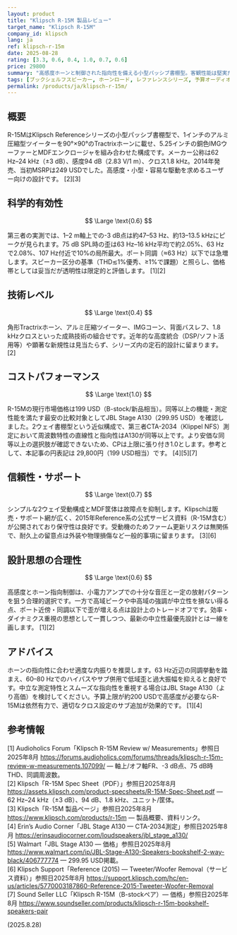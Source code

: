```yaml
---
layout: product
title: "Klipsch R-15M 製品レビュー"
target_name: "Klipsch R-15M"
company_id: klipsch
lang: ja
ref: klipsch-r-15m
date: 2025-08-28
rating: [3.3, 0.6, 0.4, 1.0, 0.7, 0.6]
price: 29800
summary: "高感度ホーンと制御された指向性を備える小型パッシブ書棚型。客観性能は堅実だが完全な中立性には届かず、現行市場価格ではコスパが上限に張り付く状況です"
tags: [ブックシェルフスピーカー, ホーンロード, レファレンスシリーズ, 予算オーディオ]
permalink: /products/ja/klipsch-r-15m/
---
```


## 概要

R-15MはKlipsch Referenceシリーズの小型パッシブ書棚型で、1インチのアルミ圧縮型ツイーターを90°×90°のTractrixホーンに載せ、5.25インチの銅色IMGウーファーとMDFエンクロージャを組み合わせた構成です。メーカー公称は62 Hz–24 kHz（±3 dB）、感度94 dB（2.83 V/1 m）、クロス1.8 kHz。2014年発売、当初MSRPは249 USDでした。高感度・小型・容易な駆動を求めるユーザー向けの設計です。 [2][3]

## 科学的有効性

$$ \Large \text{0.6} $$

第三者の実測では、1–2 m軸上での-3 dB点は約47–53 Hz、約13–13.5 kHzにピークが見られます。75 dB SPL時の歪は63 Hz–16 kHz平均で約2.05%、63 Hzで2.08%、107 Hz付近で10%の局所最大。ポート同調（≈63 Hz）以下では急増します。スピーカー区分の基準（THD≲1%優秀、≥1%で課題）と照らし、価格帯としては妥当だが透明性は限定的と評価します。 [1][2]

## 技術レベル

$$ \Large \text{0.4} $$

角形Tractrixホーン、アルミ圧縮ツイーター、IMGコーン、背面バスレフ、1.8 kHzクロスといった成熟技術の組合せです。近年的な高度統合（DSP/ソフト活用等）や顕著な新規性は見当たらず、シリーズ内の定石的設計に留まります。 [2]

## コストパフォーマンス

$$ \Large \text{1.0} $$

R-15Mの現行市場価格は199 USD（B-stock/新品相当）。同等以上の機能・測定性能を満たす最安の比較対象としてJBL Stage A130（299.95 USD）を確認しました。2ウェイ書棚型という近似構成で、第三者CTA-2034（Klippel NFS）測定において周波数特性の直線性と指向性はA130が同等以上です。より安価な同等以上の選択肢が確認できないため、CPは上限に張り付き1.0とします。参考として、本記事の円表記は 29,800円（199 USD相当）です。 [4][5][7]

## 信頼性・サポート

$$ \Large \text{0.7} $$

シンプルな2ウェイ受動構成とMDF筐体は故障点を抑制します。Klipschは販売・サポート網が広く、2015年Reference系の公式サービス資料（R-15M含む）が公開されており保守性は良好です。受動機のためファーム更新リスクは無関係で、耐久上の留意点は外装や物理損傷など一般的事項に留まります。 [3][6]

## 設計思想の合理性

$$ \Large \text{0.6} $$

高感度とホーン指向制御は、小電力アンプでの十分な音圧と一定の放射パターンを狙う合理的選択です。一方で高域ピークや中高域の強調が中立性を損ない得る点、ポート近傍・同調以下で歪が増える点は設計上のトレードオフです。効率・ダイナミクス重視の思想として一貫しつつ、最新の中立性最優先設計とは一線を画します。 [1][2]

## アドバイス

ホーンの指向性に合わせ適度な内振りを推奨します。63 Hz近辺の同調挙動を踏まえ、60–80 Hzでのハイパスやサブ併用で低域歪と過大振幅を抑えると良好です。中立な測定特性とスムーズな指向性を重視する場合はJBL Stage A130（より高価）を検討してください。予算上限が約200 USDで高感度が必要ならR-15Mは依然有力で、適切なクロス設定のサブ追加が効果的です。 [1][4]

## 参考情報

[1] Audioholics Forum「Klipsch R-15M Review w/ Measurements」参照日2025年8月 https://forums.audioholics.com/forums/threads/klipsch-r-15m-review-w-measurements.107099/ — 軸上/オフ軸FR、-3 dB点、75 dB時THD、同調周波数。  
[2] Klipsch「R-15M Spec Sheet（PDF）」参照日2025年8月 https://assets.klipsch.com/product-specsheets/R-15M-Spec-Sheet.pdf — 62 Hz–24 kHz（±3 dB）、94 dB、1.8 kHz、ユニット/筐体。  
[3] Klipsch「R-15M 製品ページ」参照日2025年8月 https://www.klipsch.com/products/r-15m — 製品概要、資料リンク。  
[4] Erin’s Audio Corner「JBL Stage A130 — CTA-2034測定」参照日2025年8月 https://erinsaudiocorner.com/loudspeakers/jbl_stage_a130/  
[5] Walmart「JBL Stage A130 — 価格」参照日2025年8月 https://www.walmart.com/ip/JBL-Stage-A130-Speakers-bookshelf-2-way-black/406777774 — 299.95 USD掲載。  
[6] Klipsch Support「Reference (2015) — Tweeter/Woofer Removal（サービス資料）」参照日2025年8月 https://support.klipsch.com/hc/en-us/articles/5770003187860-Reference-2015-Tweeter-Woofer-Removal  
[7] Sound Seller LLC「Klipsch R-15M（B-stockペア）— 価格」参照日2025年8月 https://www.soundseller.com/products/klipsch-r-15m-bookshelf-speakers-pair

(2025.8.28)

